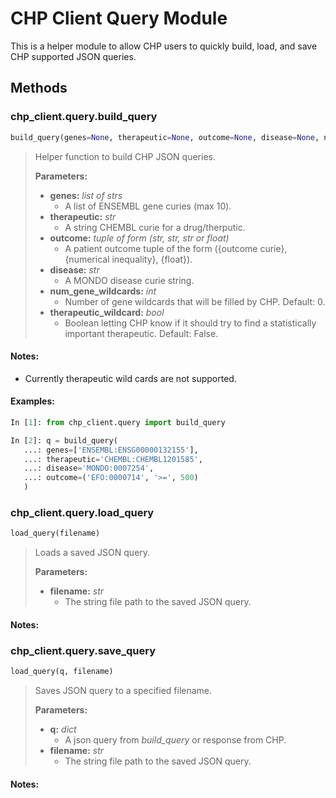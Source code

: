 # CHP Client Query Module
This is a helper module to allow CHP users to quickly build, load, and save CHP supported JSON queries.

## Methods

### chp_client.query.build_query
```python
build_query(genes=None, therapeutic=None, outcome=None, disease=None, num_gene_wildcards=0, therapeutic_wildcard=False)        
```
> Helper function to build CHP JSON queries.
>
> **Parameters:**
> * **genes:** *list of strs*
>   * A list of ENSEMBL gene curies (max 10).
> * **therapeutic:** *str* 
>   * A string CHEMBL curie for a drug/therputic.
> * **outcome:** *tuple of form (str, str, str or float)*
>   * A patient outcome tuple of the form ({outcome curie}, {numerical inequality}, {float}).
> * **disease:** *str*
>   * A MONDO disease curie string.
> * **num_gene_wildcards:** *int*
>   * Number of gene wildcards that will be filled by CHP. Default: 0.
> * **therapeutic_wildcard:** *bool*
>   * Boolean letting CHP know if it should try to find a statistically important therapeutic. Default: False.

#### Notes:
* Currently therapeutic wild cards are not supported.

#### Examples:
```python
In [1]: from chp_client.query import build_query

In [2]: q = build_query(
   ...: genes=['ENSEMBL:ENSG00000132155'],
   ...: therapeutic='CHEMBL:CHEMBL1201585',
   ...: disease='MONDO:0007254',
   ...: outcome=('EFO:0000714', '>=', 500)
   )
```
   
### chp_client.query.load_query
```python
load_query(filename)        
```
> Loads a saved JSON query.
>
> **Parameters:**
> * **filename:** *str*
>   * The string file path to the saved JSON query.

#### Notes:

### chp_client.query.save_query
```python
load_query(q, filename)        
```
> Saves JSON query to a specified filename.
>
> **Parameters:**
> * **q:** *dict*
>   * A json query from *build_query* or response from CHP.
> * **filename:** *str*
>   * The string file path to the saved JSON query.

#### Notes:
